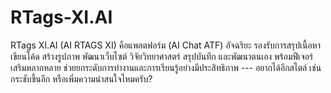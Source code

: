 # RTags-XI.AI
RTags XI.AI (AI RTAGS XI) คือแพลตฟอร์ม (AI Chat ATF) อัจฉริยะ รองรับการสรุปเนื้อหา เขียนโค้ด สร้างรูปภาพ พัฒนาเว็บไซต์ วิจัยวิทยาศาสตร์ สรุปบันทึก และพัฒนาตนเอง พร้อมฟีเจอร์เสริมหลากหลาย ช่วยยกระดับการทำงานและการเรียนรู้อย่างมีประสิทธิภาพ   ---  อยากได้อีกสไตล์ เช่น กระชับขึ้นอีก หรือเพิ่มความน่าสนใจไหมครับ?
